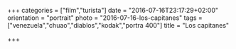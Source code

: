 +++
categories = ["film","turista"]
date = "2016-07-16T23:17:29+02:00"
orientation = "portrait"
photo = "2016-07-16-los-capitanes"
tags = ["venezuela","chuao","diablos","kodak","portra 400"]
title = "Los capitanes"

+++
